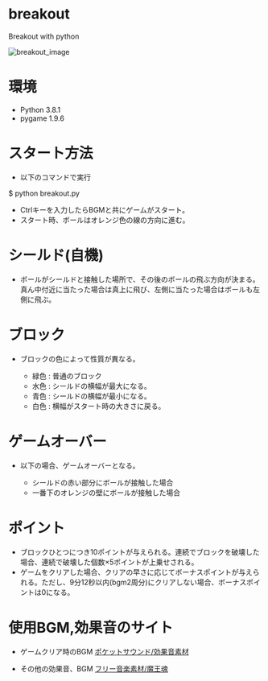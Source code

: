 # breakout
Breakout with python

![breakout_image](https://user-images.githubusercontent.com/61465092/75628875-6582c800-5c20-11ea-89ae-bc1a278eddbb.png)


# 環境
* Python 3.8.1
* pygame 1.9.6


# スタート方法
* 以下のコマンドで実行

$ python breakout.py

* Ctrlキーを入力したらBGMと共にゲームがスタート。
* スタート時、ボールはオレンジ色の線の方向に進む。


  
# シールド(自機)
* ボールがシールドと接触した場所で、その後のボールの飛ぶ方向が決まる。真ん中付近に当たった場合は真上に飛び、左側に当たった場合はボールも左側に飛ぶ。



# ブロック
* ブロックの色によって性質が異なる。

  - 緑色 : 普通のブロック
  - 水色 : シールドの横幅が最大になる。
  - 青色 : シールドの横幅が最小になる。
  - 白色 : 横幅がスタート時の大きさに戻る。
      


# ゲームオーバー
* 以下の場合、ゲームオーバーとなる。

  - シールドの赤い部分にボールが接触した場合
  - 一番下のオレンジの壁にボールが接触した場合


# ポイント
* ブロックひとつにつき10ポイントが与えられる。連続でブロックを破壊した場合、連続で破壊した個数×5ポイントが上乗せされる。
* ゲームをクリアした場合、クリアの早さに応じてボーナスポイントが与えられる。ただし、9分12秒以内(bgm2周分)にクリアしない場合、ボーナスポイントは0になる。



# 使用BGM,効果音のサイト
* ゲームクリア時のBGM
    <a href="https://pocket-se.info/">ポケットサウンド/効果音素材</a>

* その他の効果音、BGM
    <a href="https://maoudamashii.jokersounds.com/" title="フリー音楽素材/魔王魂" target="_blank">フリー音楽素材/魔王魂</a>
